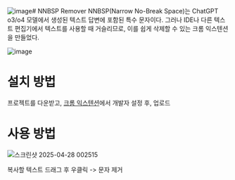 ![image](https://github.com/user-attachments/assets/5296c6fe-72e4-4baa-a07c-888eccc8546d)# NNBSP Remover
NNBSP(Narrow No-Break Space)는 ChatGPT o3/o4 모델에서 생성된 텍스트 답변에 포함된 특수 문자이다.
그러나 IDE나 다른 텍스트 편집기에서 텍스트를 사용할 때 거슬리므로, 이를 쉽게 삭제할 수 있는 크롬 익스텐션을 만들었다.

![image](https://github.com/user-attachments/assets/44abe039-f2f9-4716-9848-296496f841d0)

# 설치 방법

프로젝트를 다운받고, [크롬 익스텐션](chrome://extensions/)에서 개발자 설정 후, 업로드

# 사용 방법

![스크린샷 2025-04-28 002515](https://github.com/user-attachments/assets/1dec2a0e-f1f9-4d88-96bf-3515e030c668)

복사할 텍스트 드래그 후 우클릭 -> 문자 제거



